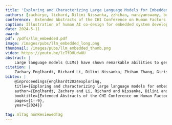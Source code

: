 ```yaml
---
title: 'Exploring and Characterizing Large Language Models for Embedded System Development and Debugging'
authors: [zacharye, lichard, Dilini Nissanka, zzhihan, narayanswamy, breda, liu_xin, patel, vikram]
conference:  Extended Abstracts of the CHI Conference on Human Factors in Computing Systems (CHI LBW), 2024
caption: Illustration of human AI co-design for embedded system development where human developers collaborate with LLM-based AI agents to generate code and iteratively debug system behavior.
date: 2024-5-11
award:
pdf: /pdfs/llm_embedded.pdf
image: /images/pubs/llm_embedded_long.png
thumbnail: /images/pubs/llm_embedded_thumb.png
video: https://youtu.be/lcTfDHLdwUU
abstract: |
    Large language models (LLMs) have shown remarkable abilities to generate code. However, their ability to develop software for physical computing and embedded systems, which requires cross-domain hardware and software knowledge, has not been thoroughly studied. We observe through our experiments and a 15-user pilot study that even when LLMs fail to produce working code, they can generate helpful reasoning about embedded design tasks, as well as specific debugging suggestions for both novice and expert developers. These results highlight the potential to develop AI assistants to dramatically lower the barrier to entry for working with hardware. To evaluate the capabilities and limitations of LLMs, we develop an automated testbench to quantify LLM performance on embedded programming tasks and perform 450 trials. We leverage these findings to analyze how programmers interact with these tools including their productivity and sense of fulfillment and outline a human-AI collaborative workflow for developing and debugging embedded systems.
citation: |    
    Zachary Englhardt, Richard Li, Dilini Nissanka, Zhihan Zhang, Girish Narayanswamy, Joseph Breda, Xin Liu, Shwetak Patel, and Vikram Iyer. 2024. Exploring and characterizing large language models for embedded system development and debugging. In Extended Abstracts of the CHI Conference on Human Factors in Computing Systems, 1–9.
bibtex: |
    @inproceedings{englhardt2024exploring,
    title={Exploring and characterizing large language models for embedded system development and debugging},
    author={Englhardt, Zachary and Li, Richard and Nissanka, Dilini and Zhang, Zhihan and Narayanswamy, Girish and Breda, Joseph and Liu, Xin and Patel, Shwetak and Iyer, Vikram},
    booktitle={Extended Abstracts of the CHI Conference on Human Factors in Computing Systems},
    pages={1--9},
    year={2024}}

tag: mlTag nonReviewedTag
---
```

